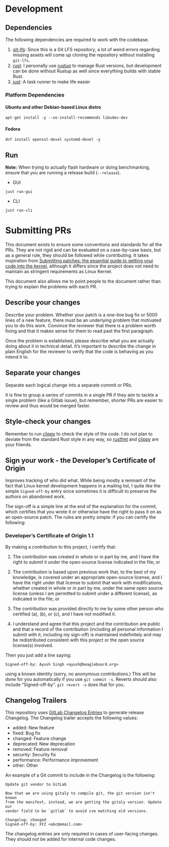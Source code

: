 # Development

## Dependencies

The following dependencies are required to work with the codebase.

1. [git-lfs](https://git-lfs.com/): Since this is a Git LFS repository, a lot of weird errors regarding missing assets will come up cloning the repository without installing `git-lfs`.
2. [rust](https://www.rust-lang.org/): I personally use [rustup](https://rustup.rs/) to manage Rust versions, but development can be done without Rustup as well since everything builds with stable Rust.
3. [just](https://github.com/casey/just?tab=readme-ov-file#installation): A task runner to make life easier

### Platform Dependencies

#### Ubuntu and other Debian-based Linux distro

```
apt-get install -y --no-install-recommends libudev-dev
```

#### Fedora

```shell
dnf install openssl-devel systemd-devel -y
```

## Run

**Note:** When trying to actually flash hardware or doing benchmarking, ensure that you are running a release build (`--release`).

- GUI

```
just run-gui
```

- CLI

```
just run-cli
```

# Submitting PRs

This document exists to ensure some conventions and standards for all the PRs. They are not rigid and can be evaluated on a case-by-case basis, but as a general rule, they should be followed while contributing. It takes inspiration from [Submitting patches: the essential guide to getting your code into the kernel](https://docs.kernel.org/process/submitting-patches.html), although it differs since the project does not need to maintain as stringent requirements as Linux Kernel.

This document also allows me to point people to the document rather than trying to explain the problems with each PR. 

## Describe your changes

Describe your problem. Whether your patch is a one-line bug fix or 5000 lines of a new feature, there must be an underlying problem that motivated you to do this work. Convince the reviewer that there is a problem worth fixing and that it makes sense for them to read past the first paragraph.

Once the problem is established, please describe what you are actually doing about it in technical detail. It’s important to describe the change in plain English for the reviewer to verify that the code is behaving as you intend it to.

## Separate your changes

Separate each logical change into a separate commit or PRs.

It is fine to group a series of commits in a single PR if they aim to tackle a single problem (like a Gitlab issue), but remember, shorter PRs are easier to review and thus would be merged faster.

## Style-check your changes

Remember to run [clippy](https://doc.rust-lang.org/clippy/) to check the style of the code. I do not plan to deviate from the standard Rust style in any way, so [rustfmt](https://rust-lang.github.io/rustfmt/) and [clippy](https://doc.rust-lang.org/clippy/) are your friends.

## Sign your work - the Developer’s Certificate of Origin

Improves tracking of who did what. While being mostly a remnant of the fact that Linux kernel development happens in a mailing list, I quite like the simple `Signed-off-by` entry since sometimes it is difficult to preserve the authors on abandoned work.

The sign-off is a simple line at the end of the explanation for the commit, which certifies that you wrote it or otherwise have the right to pass it on as an open-source patch. The rules are pretty simple: if you can certify the following:

### Developer’s Certificate of Origin 1.1

By making a contribution to this project, I certify that:

1. The contribution was created in whole or in part by me, and I have the right to submit it under the open-source license indicated in the file; or

2. The contribution is based upon previous work that, to the best of my knowledge, is covered under an appropriate open-source license, and I have the right under that license to submit that work with modifications, whether created in whole or in part by me, under the same open source license (unless I am permitted to submit under a different license), as indicated in the file; or

3. The contribution was provided directly to me by some other person who certified (a), (b), or (c), and I have not modified it.

4. I understand and agree that this project and the contribution are public and that a record of the contribution (including all personal information I submit with it, including my sign-off) is maintained indefinitely and may be redistributed consistent with this project or the open source license(s) involved.

Then you just add a line saying:

```
Signed-off-by: Ayush Singh <ayush@beagleboard.org>
```

using a known identity (sorry, no anonymous contributions.) This will be done for you automatically if you use `git commit -s`. Reverts should also include “Signed-off-by”. `git revert -s` does that for you.

## Changelog Trailers

This repository uses [GitLab Changelog Entries](https://docs.gitlab.com/ee/development/changelog.html) to generate release Changelog. The Changelog trailer accepts the following values:

- added: New feature
- fixed: Bug fix
- changed: Feature change
- deprecated: New deprecation
- removed: Feature removal
- security: Security fix
- performance: Performance improvement
- other: Other 

An example of a Git commit to include in the Changelog is the following: 

```
Update git vendor to GitLab

Now that we are using gitaly to compile git, the git version isn't known
from the manifest, instead, we are getting the gitaly version. Update our
vendor field to be `gitlab` to avoid cve matching old versions.

Changelog: changed
Signed-off-by: XYZ <abc@email.com>
```

The changelog entries are only required in cases of user-facing changes. They should not be added for internal code changes.
